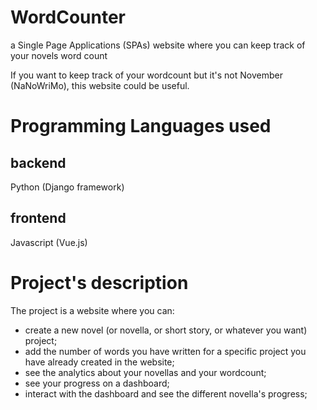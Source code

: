 # WordCounter
a Single Page Applications (SPAs) website where you can keep track of your novels word count

If you want to keep track of your wordcount but it's not November (NaNoWriMo), this website could be useful.

# Programming Languages used

## backend
Python (Django framework)
## frontend
Javascript (Vue.js)

# Project's description
The project is a website where you can:
- create a new novel (or novella, or short story, or whatever you want) project;
- add the number of words you have written for a specific project you have already created in the website;
- see the analytics about your novellas and your wordcount;
- see your progress on a dashboard;
- interact with the dashboard and see the different novella's progress;

